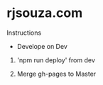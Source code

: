 # rjsouza.com

Instructions

- Develope on Dev

1. 'npm run deploy' from dev

2. Merge gh-pages to Master